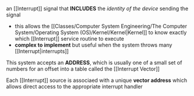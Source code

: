 an [[Interrupt]] signal that **INCLUDES** the *identity of the device* sending the signal
- this allows the [[Classes/Computer System Engineering/The Computer System/Operating System (OS)/Kernel/Kernel|Kernel]] to know exactly which [[Interrupt]] service routine to execute
- **complex to implement** but useful when the system throws many [[Interrupt|interrupts]] 

This system accepts an **ADDRESS**, which is usually one of a small set of numbers for an offset into a table called the [[Interrupt Vector]]

Each [[Interrupt]] source is associaed with a unique **vector address** which allows direct access to the appropriate interrupt handler
